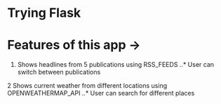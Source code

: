 # Trying Flask

# Features of this app -> 

1. Shows headlines from 5 publications using RSS_FEEDS
..* User can switch between publications  

2 Shows current weather from different locations using OPENWEATHERMAP_API
..* User can search for different places